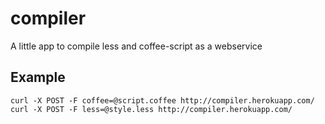 # compiler

A little app to compile less and coffee-script as a webservice

## Example

    curl -X POST -F coffee=@script.coffee http://compiler.herokuapp.com/
    curl -X POST -F less=@style.less http://compiler.herokuapp.com/
